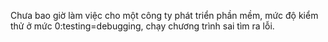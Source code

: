 <p>Chưa bao giờ làm việc cho một công ty phát triển phần mềm, mức độ kiểm thử ở mức 0:testing=debugging, chạy chương trình sai tìm ra lỗi.</p>